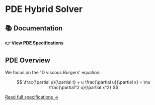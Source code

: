# PDE Hybrid Solver

## 📚 Documentation

**👉 [View PDE Specifications](docs/pdespec.md)**

## PDE Overview

We focus on the 1D viscous Burgers' equation:

$$
\frac{\partial u}{\partial t} + u \frac{\partial u}{\partial x} = \nu \frac{\partial^2 u}{\partial x^2}
$$

[Read full specifications →](docs/pdespec.md)
